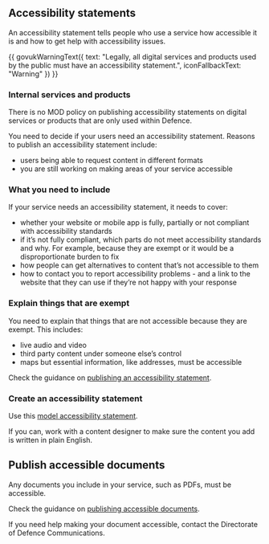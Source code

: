 ## Accessibility statements

An accessibility statement tells people who use a service how accessible it is and how to get help with accessibility issues. 

{{ govukWarningText({
  text: "Legally, all digital services and products used by the public must have an accessibility statement.",
  iconFallbackText: "Warning"
}) }}


### Internal services and products

There is no MOD policy on publishing accessibility statements on digital services or products that are only used within Defence. 

You need to decide if your users need an accessibility statement. Reasons to publish an accessibility statement include: 

- users being able to request content in different formats
- you are still working on making areas of your service accessible 


### What you need to include
If your service needs an accessibility statement, it needs to cover:

- whether your website or mobile app is fully, partially or not compliant with accessibility standards
- if it’s not fully compliant, which parts do not meet accessibility standards and why. For example, because they are exempt or it would be a disproportionate burden to fix
- how people can get alternatives to content that’s not accessible to them
- how to contact you to report accessibility problems - and a link to the website that they can use if they’re not happy with your response


### Explain things that are exempt

You need to explain that things that are not accessible because they are exempt. This includes:

- live audio and video
- third party content under someone else’s control
- maps but essential information, like addresses, must be accessible

Check the guidance on [publishing an accessibility statement](https://www.gov.uk/guidance/make-your-website-or-app-accessible-and-publish-an-accessibility-statement).


### Create an accessibility statement

Use this [model accessibility statement](https://www.gov.uk/guidance/model-accessibility-statement).

If you can, work with a content designer to make sure the content you add is written in plain English.


## Publish accessible documents

Any documents you include in your service, such as PDFs, must be accessible.

Check the guidance on [publishing accessible documents](https://www.gov.uk/guidance/publishing-accessible-documents).

If you need help making your document accessible, contact the Directorate of Defence Communications.